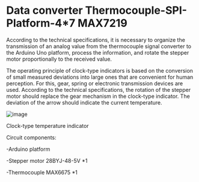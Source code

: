 Data converter Thermocouple-SPI-Platform-4*7 MAX7219
=

  According to the technical specifications, it is necessary to organize the transmission of an analog value from the thermocouple signal converter to the Arduino Uno platform, process the information, and rotate the stepper motor proportionally to the received value.
  
  The operating principle of clock-type indicators is based on the conversion of small measured deviations into large ones that are convenient for human perception. For this, gear, spring or electronic transmission devices are used.
According to the technical specifications, the rotation of the stepper motor should replace the gear mechanism in the clock-type indicator. The deviation of the arrow should indicate the current temperature.

![image](https://github.com/user-attachments/assets/5d141d18-aef0-4002-819b-4f4f111c1871)

Clock-type temperature indicator

Circuit components:

-Arduino platform

-Stepper motor 28BYJ-48-5V *1

-Thermocouple MAX6675 *1

